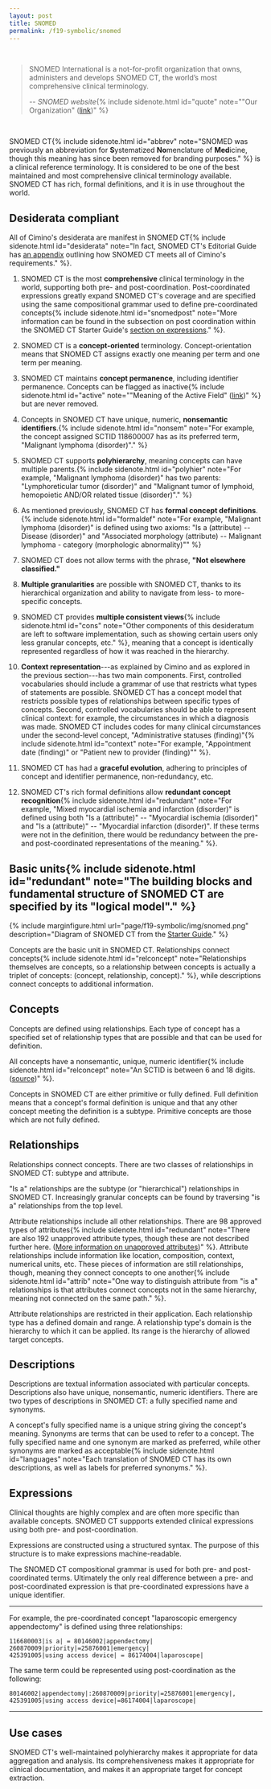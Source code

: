 ```yaml
---
layout: post
title: SNOMED
permalink: /f19-symbolic/snomed
---
```

<br>

> SNOMED International is a not-for-profit organization that owns, administers and develops SNOMED CT, the world’s most comprehensive clinical terminology.
>
> -- <cite>SNOMED website</cite>{% include sidenote.html id="quote" note="\"Our Organization\" ([link](https://www.snomed.org/our-organization/our-organization))" %}

<br>

<span class="newthought">SNOMED CT</span>{% include sidenote.html id="abbrev" note="SNOMED was previously an abbreviation for **S**ystematized **No**menclature of **Med**icine, though this meaning has since been removed for branding purposes." %} is a clinical reference terminology.
It is considered to be one of the best maintained and most comprehensive clinical terminology available.
SNOMED CT has rich, formal definitions, and it is in use throughout the world.

## Desiderata compliant

<span class="newthought">All of</span> Cimino's desiderata are manifest in SNOMED CT{% include sidenote.html id="desiderata" note="In fact, SNOMED CT's Editorial Guide has [an appendix](https://confluence.ihtsdotools.org/display/DOCEG/Medical+Vocabularies+-+J.+Cimino) outlining how SNOMED CT meets all of Cimino's requirements." %}.

1. SNOMED CT is the most **comprehensive** clinical terminology in the world, supporting both pre- and post-coordination.
Post-coordinated expressions greatly expand SNOMED CT's coverage and are specified using the same compositional grammar used to define pre-coordinated concepts{% include sidenote.html id="snomedpost" note="More information can be found in the subsection on post coordination within the SNOMED CT Starter Guide's [section on expressions](https://confluence.ihtsdotools.org/display/DOCSTART/7.+SNOMED+CT+Expressions)." %}.

2. SNOMED CT is a **concept-oriented** terminology.
Concept-orientation means that SNOMED CT assigns exactly one meaning per term and one term per meaning.

3. SNOMED CT maintains **concept permanence**, including identifier permanence.
Concepts can be flagged as inactive{% include sidenote.html id="active" note="\"Meaning of the Active Field\" ([link](https://confluence.ihtsdotools.org/display/DOCRELFMT/3.1.4+Meaning+of+the+Active+Field))" %} but are never removed.

4. Concepts in SNOMED CT have unique, numeric, **nonsemantic identifiers**.{% include sidenote.html id="nonsem" note="For example, the concept assigned SCTID 118600007 has as its preferred term, \"Malignant lymphoma (disorder)\"." %}

5. SNOMED CT supports **polyhierarchy**, meaning concepts can have multiple parents.{% include sidenote.html id="polyhier" note="For example, \"Malignant lymphoma (disorder)\" has two parents: \"Lymphoreticular tumor (disorder)\" and \"Malignant tumor of lymphoid, hemopoietic AND/OR related tissue (disorder)\"." %}

6. As mentioned previously, SNOMED CT has **formal concept definitions**.{% include sidenote.html id="formaldef" note="For example, \"Malignant lymphoma (disorder)\" is defined using two axioms: \"Is a (attribute)  --  Disease (disorder)\" and \"Associated morphology (attribute)  --  Malignant lymphoma - category (morphologic abnormality)\"" %}

7. SNOMED CT does not allow terms with the phrase, **"Not elsewhere classified."**

8. **Multiple granularities** are possible with SNOMED CT, thanks to its hierarchical organization and ability to navigate from less- to more-specific concepts.

9. SNOMED CT provides **multiple consistent views**{% include sidenote.html id="cons" note="Other components of this desideratum are left to software implementation, such as showing certain users only less granular concepts, etc." %}, meaning that a concept is identically represented regardless of how it was reached in the hierarchy.


10. **Context representation**---as explained by Cimino and as explored in the previous section---has two main components.
First, controlled vocabularies should include a grammar of use that restricts what types of statements are possible.
SNOMED CT has a concept model that restricts possible types of relationships between specific types of concepts.
Second, controlled vocabularies should be able to represent clinical context: for example, the circumstances in which a diagnosis was made.
SNOMED CT includes codes for many clinical circumstances under the second-level concept, "Administrative statuses (finding)"{% include sidenote.html id="context" note="For example, \"Appointment date (finding)\" or \"Patient new to provider (finding)\"" %}.

11. SNOMED CT has had a **graceful evolution**, adhering to principles of concept and identifier permanence, non-redundancy, etc.

12. SNOMED CT's rich formal definitions allow **redundant concept recognition**{% include sidenote.html id="redundant" note="For example, \"Mixed myocardial ischemia and infarction (disorder)\" is defined using both \"Is a (attribute)\"  --  \"Myocardial ischemia (disorder)\" and \"Is a (attribute)\"  --  \"Myocardial infarction (disorder)\". If these terms were not in the definition, there would be redundancy between the pre- and post-coordinated representations of the meaning." %}.

## Basic units{% include sidenote.html id="redundant" note="The building blocks and fundamental structure of SNOMED CT are specified by its \"logical model\"." %}

{% include marginfigure.html url="page/f19-symbolic/img/snomed.png" description="Diagram of SNOMED CT from the [Starter Guide](https://confluence.ihtsdotools.org/display/DOCSTART/SNOMED+CT+Starter+Guide)." %}

<span class="newthought">Concepts</span> are the basic unit in SNOMED CT.
Relationships connect concepts{% include sidenote.html id="relconcept" note="Relationships themselves are concepts, so a relationship between concepts is actually a triplet of concepts: (concept, relationship, concept)." %}, while descriptions connect concepts to additional information.

## Concepts

<span class="newthought">Concepts</span> are defined using relationships.
Each type of concept has a specified set of relationship types that are possible and that can be used for definition.

All concepts have a nonsemantic, unique, numeric identifier{% include sidenote.html id="relconcept" note="An SCTID is between 6 and 18 digits. ([source](https://confluence.ihtsdotools.org/display/DOCRELFMT/6.1+SCTID+Data+Type))" %}.

Concepts in SNOMED CT are either primitive or fully defined.
Full definition means that a concept's formal definition is unique and that any other concept meeting the definition is a subtype.
Primitive concepts are those which are not fully defined.

## Relationships

<span class="newthought">Relationships</span> connect concepts.
There are two classes of relationships in SNOMED CT: subtype and attribute.

"Is a" relationships are the subtype (or "hierarchical") relationships in SNOMED CT.
Increasingly granular concepts can be found by traversing "is a" relationships from the top level.

Attribute relationships include all other relationships.
There are 98 approved types of attributes{% include sidenote.html id="redundant" note="There are also 192 unapproved attribute types, though these are not described further here. ([More information on unapproved attributes](https://confluence.ihtsdotools.org/display/DOCTSG/10.1.4+Sanctioned+and+unsanctioned+refinement))" %}.
Attribute relationships include information like location, composition, context, numerical units, etc.
These pieces of information are still relationships, though, meaning they connect concepts to one another{% include sidenote.html id="attrib" note="One way to distinguish attribute from \"is a\" relationships is that attributes connect concepts not in the same hierarchy, meaning not connected on the same path." %}.

Attribute relationships are restricted in their application.
Each relationship type has a defined domain and range.
A relationship type's domain is the hierarchy to which it can be applied.
Its range is the hierarchy of allowed target concepts.

## Descriptions

Descriptions are textual information associated with particular concepts.
Descriptions also have unique, nonsemantic, numeric identifiers.
There are two types of descriptions in SNOMED CT: a fully specified name and synonyms.

A concept's fully specified name is a unique string giving the concept's meaning.
Synonyms are terms that can be used to refer to a concept.
The fully specified name and one synonym are marked as preferred, while other synonyms are marked as acceptable{% include sidenote.html id="languages" note="Each translation of SNOMED CT has its own descriptions, as well as labels for preferred synonyms." %}.

<!-- ## Concept model

<span class="newthought">The concept model</span> specifies the top level concepts in SNOMED CT, the ways that concepts can be defined, and the ways that concepts can relate to one another, depending on the hierarchies in which they are located.

The root concept in SNOMED CT is "SNOMED CT Concept (SNOMED RT+CTV3)".
This root has 19 children, called "top-level hierarchies"{% include sidenote.html id="meta" note="One top level hierarchy, \"SNOMED CT Model Component (metadata)\" is an ancestor of relationship and description type concepts." %}.

{% include marginfigure.html url="page/f19-symbolic/img/dom_rng.png" description="Examples of domain and range from the [Starter Guide](https://confluence.ihtsdotools.org/display/DOCSTART/SNOMED+CT+Starter+Guide)." %} -->

## Expressions

<span class="newthought">Clinical thoughts</span> are highly complex and are often more specific than available concepts.
SNOMED CT suppports extended clinical expressions using both pre- and post-coordination.

Expressions are constructed using a structured syntax.
The purpose of this structure is to make expressions machine-readable.

The SNOMED CT compositional grammar is used for both pre- and post-coordinated terms.
Ultimately the only real difference between a pre- and post-coordinated expression is that pre-coordinated expressions have a unique identifier.

---

For example, the pre-coordinated concept "laparoscopic emergency appendectomy" is defined using three relationships:

```
116680003|is a| = 80146002|appendectomy|
260870009|priority|=25876001|emergency|
425391005|using access device| = 86174004|laparoscope|
```

The same term could be represented using post-coordination as the following:

```
80146002|appendectomy|:260870009|priority|=25876001|emergency|, 425391005|using access device|=86174004|laparoscope|
```
---

## Use cases

SNOMED CT's well-maintained polyhierarchy makes it appropriate for data aggregation and analysis.
Its comprehensiveness makes it appropriate for clinical documentation, and makes it an appropriate target for concept extraction.
